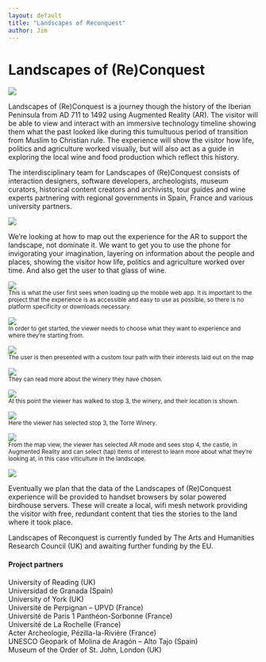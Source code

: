 ```yaml
---
layout: default
title: "Landscapes of Reconquest"
author: Jim
---
```


# Landscapes of (Re)Conquest

![]({{site.url}}assets/images/landscapes-title.png)

Landscapes of (Re)Conquest is a journey though the history of the Iberian Peninsula from AD 711 to 1492 using Augmented Reality (AR). The visitor will be able to view and interact with an immersive technology timeline showing them what the past looked like during this tumultuous period of transition from Muslim to Christian rule. The experience will show the visitor how life, politics and agriculture worked visually, but will also act as a guide in exploring the local wine and food production which reflect this history.

The interdisciplinary team for Landscapes of (Re)Conquest consists of interaction designers, software developers, archeologists, museum curators, historical content creators and archivists, tour guides and wine experts partnering with regional governments in Spain, France and various university partners.

![]({{site.url}}assets/images/landscapes-visitormatrix.jpeg)

We’re looking at how to map out the experience for the AR to support the landscape, not dominate it. We want to get you to use the phone for invigorating your imagination, layering on information about the people and places, showing the visitor how life, politics and agriculture worked over time. And also get the user to that glass of wine.

![]({{site.url}}assets/images/landscapes-index.jpeg)<br />
<small>This is what the user first sees when loading up the mobile web app. It is important to the project that the experience is as accessible and easy to use as possible, so there is no platform specificity or downloads necessary.</small>

![]({{site.url}}assets/images/landscapes-youarehere.jpeg)<br />
<small>In order to get started, the viewer needs to choose what they want to experience and where they’re starting from.</small>

![]({{site.url}}assets/images/landscapes-yourtour-map1.jpeg)<br />
<small>The user is then presented with a custom tour path with their interests laid out on the map</small>

![]({{site.url}}assets/images/landscapes-yourtour-expanded.jpeg)<br />
<small>They can read more about the winery they have chosen.</small>

![]({{site.url}}assets/images/landscapes-yourtour-map2.jpeg)<br />
<small>At this point the viewer has walked to stop 3, the winery, and their location is shown.</small>

![]({{site.url}}assets/images/landscapes-yourtour-selected.jpeg)<br />
<small>Here the viewer has selected stop 3, the Torre Winery.</small>

![]({{site.url}}assets/images/landscapes-ar.jpeg)<br />
<small>From the map view, the viewer has selected AR mode and sees stop 4, the castle, in Augmented Reality and can select (tap) items of interest to learn more about what they’re looking at, in this case viticulture in the landscape.</small>

![]({{site.url}}assets/images/landscapes-meshnetworks.jpeg)

Eventually we plan that the data of the Landscapes of (Re)Conquest experience will be provided to handset browsers by solar powered birdhouse servers. These will create a local, wifi mesh network providing the visitor with free, redundant content that ties the stories to the land where it took place.

Landscapes of Reconquest is currently funded by The Arts and Humanities Research Council (UK) and awaiting further funding by the EU.

#### Project partners

University of Reading (UK)<br />
Universidad de Granada (Spain)<br />
University of York (UK)<br />
Université de Perpignan – UPVD (France)<br />
Université de Paris 1 Panthéon-Sorbonne (France)<br />
Université de La Rochelle (France)<br />
Acter Archeologie, Pézilla-la-Rivière (France)<br />
UNESCO Geopark of Molina de Aragón – Alto Tajo (Spain)<br />
Museum of the Order of St. John, London (UK)<br />
